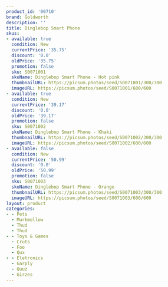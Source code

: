 ```yaml
---
product_id: '00710'
brand: Goldworth
description: ''
title: Dinglebop Smart Phone
skus:
- available: true
  condition: New
  currentPrice: '35.75'
  discount: '0.0'
  oldPrice: '35.75'
  promotion: false
  sku: S0071001
  skuName: Dinglebop Smart Phone - Hot pink
  thumbnailURL: https://picsum.photos/seed/S0071001/300/300
  imageURL: https://picsum.photos/seed/S0071001/600/600
- available: true
  condition: New
  currentPrice: '39.17'
  discount: '0.0'
  oldPrice: '39.17'
  promotion: false
  sku: S0071002
  skuName: Dinglebop Smart Phone - Khaki
  thumbnailURL: https://picsum.photos/seed/S0071002/300/300
  imageURL: https://picsum.photos/seed/S0071002/600/600
- available: false
  condition: New
  currentPrice: '50.99'
  discount: '0.0'
  oldPrice: '50.99'
  promotion: false
  sku: S0071003
  skuName: Dinglebop Smart Phone - Orange
  thumbnailURL: https://picsum.photos/seed/S0071003/300/300
  imageURL: https://picsum.photos/seed/S0071003/600/600
layout: product
categories:
- - Pets
  - Murkmellow
  - Thud
  - Thud
- - Toys & Games
  - Cruts
  - Foo
  - Qux
- - Eletronics
  - Garply
  - Quuz
  - Girzes
---
```

